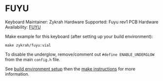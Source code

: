 FUYU
======

Keyboard Maintainer: Zykrah
Hardware Supported: Fuyu rev1 PCB
Hardware Availability: [FUYU](https://github.com/zykrah/fuyu)

Make example for this keyboard (after setting up your build environment):

    make zykrah/fuyu:vial

To disable the underglow, remove/comment out `#define ENABLE_UNDERGLOW` from the main `config.h` file.

See [build environment setup](https://docs.qmk.fm/#/getting_started_build_tools) then the [make instructions](https://docs.qmk.fm/#/getting_started_make_guide) for more information.
